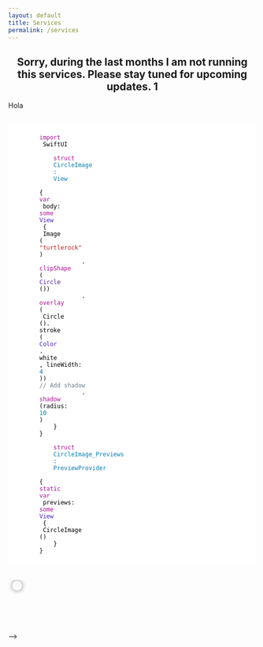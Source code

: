 ```yaml
---
layout: default
title: Services
permalink: /services
---
```

<h2 style="text-align: center">Sorry, during the last months I am not running this services. Please stay tuned for upcoming updates. 1</h2>
<!--
  <table style="width: 100%; horizontal-align: left; margin: 0px 0px">
    <tr>
      <td style="border-style: hidden; width: 33%; text-align: left; vertical-align: top; padding: 0px">
        <img style="display: block; margin-left: auto; margin-right: auto; height: 250px; width: 100%; object-fit: contain" src="../assets/img/galileo.PNG">
      </td>
      <td style="border-style: hidden; width: 33%; text-align: left; vertical-align: top; padding: 0px">
        <img style="display: block; margin-left: auto; margin-right: auto; height: 250px; width: 100%; object-fit: contain" src="../assets/img/granitos.PNG">
      </td>
      <td style="border-style: hidden; width: 33%; text-align: left; vertical-align: top; padding: 0px">
        <img style="display: block; margin-left: auto; margin-right: auto; height: 250px; width: 100%; object-fit: contain" src="../assets/img/campus.PNG">
      </td>
    </tr>
  </table>
-->
Hola

<html>
<head>
<style>
.hljs-selector-tag {
    color: #aa0d91;
}
.hljs-symbol {
    color: #057CB0;
}
.hljs-title {
    color: #057CB0;
}
.hljs-attribute {
    color: #000;
}
.hljs-tag {
    color: #057CB0;
}
.hljs-built_in {
    color: #5c2699;
}
.hljs-bullet {
    color: #057CB0;
}
.hljs-strong {
    font-weight: bold;
}
.hljs-selector-class {
    color: #9b703f;
}
.hljs-subst {
    color: #000;
}
.hljs-attr {
    color: #057CB0;
}
.hljs-type {
    color: #4B21B0;
}
.hljs-selector-id {
    color: #9b703f;
}
.hljs-builtin-name {
    color: #5c2699;
}
.hljs-params {
    color: #5c2699;
}
.hljs-regexp {
    color: #080;
}
.hljs-link {
    color: #080;
}
.hljs-section {
    color: #057CB0;
}
.hljs {
    display: block;
    color: black;
    padding: 0.5em;
    overflow-x: auto;
}
.hljs-comment {
    color: #707F8C;
}
.hljs-formula {
    background-color: #eee;
    font-style: italic;
}
.hljs-emphasis {
    font-style: italic;
}
.hljs-string {
    color: #c41a16;
}
.hljs-template-variable {
    color: #660;
}
.hljs-variable {
    color: #660;
}
.hljs-meta {
    color: #aa0d91;
}
.hljs-name {
    color: #008;
}
.hljs-doctag {
    font-weight: bold;
}
.hljs-number {
    color: #057CB0;
}
.hljs-literal {
    color: #aa0d91;
}
.hljs-quote {
    color: #707F8C;
}
.hljs-class {
    color: #057CB0;
}
.hljs-keyword {
    color: #aa0d91;
}
.hljs-deletion {
    background-color: #ffc8bd;
}
.hljs-addition {
    background-color: #baeeba;
}
</style>
</head>
<body>
<pre>
    <code class="hljs" style="background:#FFFFFF;border-radius:8px">
        <span class="hljs-keyword">import</span>
         SwiftUI
        <span class="hljs-class">
            <span class="hljs-keyword">struct</span>
            <span class="hljs-title">CircleImage</span>
            : 
            <span class="hljs-title">View</span>
        </span>
        {            
        <span class="hljs-keyword">var</span>
         body: 
        <span class="hljs-keyword">some</span>
        <span class="hljs-type">View</span>
         {               
        <span class="hljs-attribute"> Image</span>
        (
        <span class="hljs-string">"turtlerock"</span>
        )
                    .
        <span class="hljs-literal">clipShape</span>
        (
        <span class="hljs-type">Circle</span>
        ())
                    .
        <span class="hljs-literal">overlay</span>
        (              
        <span class="hljs-attribute"> Circle</span>
        ().
        <span class="hljs-attribute">stroke</span>
        (
        <span class="hljs-type">Color</span>
        .
        <span class="hljs-attribute">white</span>
        , lineWidth: 
        <span class="hljs-number">4</span>
        ))                  
        <span class="hljs-comment">// Add shadow</span>
                    .
        <span class="hljs-literal">shadow</span>
        (radius: 
        <span class="hljs-number">10</span>
        )
            }
        }
        <span class="hljs-class">
            <span class="hljs-keyword">struct</span>
            <span class="hljs-title">CircleImage_Previews</span>
            : 
            <span class="hljs-title">PreviewProvider</span>
        </span>
        {           
        <span class="hljs-keyword">static</span>
        <span class="hljs-keyword">var</span>
         previews: 
        <span class="hljs-keyword">some</span>
        <span class="hljs-type">View</span>
         {              
        <span class="hljs-attribute"> CircleImage</span>
        ()
            }
        }
    </code>
</pre>
</body>
</html>


  <table style="width: 100%; horizontal-align: center; margin-left: auto; margin-right: auto">
  <tr>
    <td style="border-style: hidden; width: 100%; vertical-align: center; horizontal-align: center">
      <header style="background-color: #F8FAFC; border-radius: 20px; padding: 10px; box-shadow: 0px 0px 10px grey">
        <script charset="utf-8" type="text/javascript" src="//js-eu1.hsforms.net/forms/shell.js"></script><script>hbspt.forms.create({region: "eu1",portalId: "24911257",formId: "07fe559d-ca81-41ad-b091-f3d32cd5bd93"});</script>
      </header>
    </td>
    </tr>
</table>
-->


